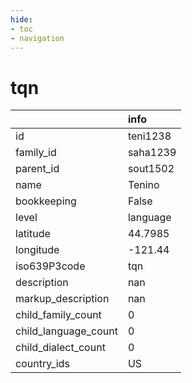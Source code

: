```yaml
---
hide:
- toc
- navigation
---
```

# tqn
|                      | info     |
|:---------------------|:---------|
| id                   | teni1238 |
| family_id            | saha1239 |
| parent_id            | sout1502 |
| name                 | Tenino   |
| bookkeeping          | False    |
| level                | language |
| latitude             | 44.7985  |
| longitude            | -121.44  |
| iso639P3code         | tqn      |
| description          | nan      |
| markup_description   | nan      |
| child_family_count   | 0        |
| child_language_count | 0        |
| child_dialect_count  | 0        |
| country_ids          | US       |